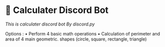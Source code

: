 # 🧮 Calculater Discord Bot 


*This is calculater discord bot By discord.py*

Options :
• Perform 4 basic math operations
• Calculation of perimeter and area of ​​4 main geometric.        shapes (circle, square, rectangle, triangle)
